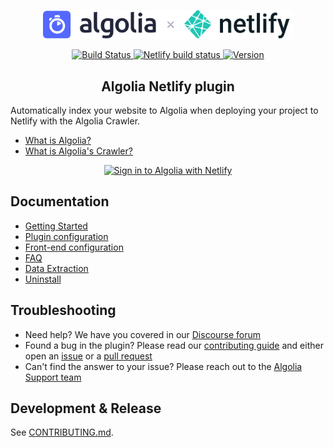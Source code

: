 <p align="center">
  <a href="https://crawler.algolia.com/admin/netlify" target="_blank" rel="noopener noreferrer">
    <img width="400" src="/logo.png" alt="Algolia + Netlify logo">
  </a>
</p>
<p align="center">
  <a href="https://circleci.com/gh/algolia/algoliasearch-netlify/tree/master">
    <img src="https://img.shields.io/circleci/build/gh/algolia/algoliasearch-netlify/master" alt="Build Status">
  </a>
  <a href="https://algoliasearch-netlify.netlify.app/">
    <img src="https://img.shields.io/netlify/9209706f-d5b7-46e2-bb88-5d6bedd2823f" alt="Netlify build status" />
  </a>
  <a href="https://www.npmjs.com/package/@algolia/netlify-plugin-crawler">
    <img src="https://img.shields.io/npm/v/@algolia/netlify-plugin-crawler" alt="Version">
  </a>
</p>

<h2 align="center">Algolia Netlify plugin</h2>

Automatically index your website to Algolia when deploying your project to Netlify with the Algolia Crawler.

- [What is Algolia?](https://www.algolia.com/doc/guides/getting-started/what-is-algolia/)
- [What is Algolia's Crawler?](https://www.algolia.com/doc/tools/crawler/getting-started/overview/)

<p align="center">
  <a href="https://crawler.algolia.com/admin/netlify">
    <img width="223" alt="Sign in to Algolia with Netlify" src="https://user-images.githubusercontent.com/1637651/95232629-0ebc1d00-0805-11eb-9b77-f116a3ed1a2b.png">
  </a>
</p>

## Documentation

- [Getting Started](https://www.algolia.com/doc/tools/crawler/netlify-plugin/quick-start/)
- [Plugin configuration](https://www.algolia.com/doc/tools/crawler/netlify-plugin/plugin/)
- [Front-end configuration](https://www.algolia.com/doc/tools/crawler/netlify-plugin/front-end/)
- [FAQ](https://www.algolia.com/doc/tools/crawler/netlify-plugin/netlify-faq/)
- [Data Extraction](https://www.algolia.com/doc/tools/crawler/netlify-plugin/extraction-strategy/)
- [Uninstall](https://www.algolia.com/doc/tools/crawler/netlify-plugin/uninstalling/)

## Troubleshooting

- Need help? We have you covered in our [Discourse forum](https://discourse.algolia.com/c/netlify/28)
- Found a bug in the plugin? Please read our [contributing guide](/CONTRIBUTING.md) and either open an [issue](https://github.com/algolia/algoliasearch-netlify/issues) or a [pull request](https://github.com/algolia/algoliasearch-netlify/pulls)
- Can't find the answer to your issue? Please reach out to the [Algolia Support team](https://support.algolia.com/hc/en-us/requests/new)

## Development & Release

See [CONTRIBUTING.md](./CONTRIBUTING.md).
